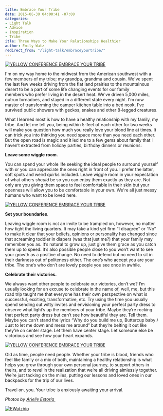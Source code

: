 ```yaml
---
title: Embrace Your Tribe
date: 2015-06-30 04:00:41 -07:00
categories:
- Light Talk
- Advice
- Inspiration
- Tribe
itle: Three Ways to Make Your Relationships Healthier
author: Emily Watz
redirect_from: "/light-talk/embraceyourtribe/"
---
```


[![YELLOW CONFERENCE EMBRACE YOUR TRIBE](https://yellow-blog-images.imgix.net/2015/06/image5.jpg)](https://yellow-blog-images.imgix.net/2015/06/image5.jpg)

I'm on my way home to the midwest from the American southwest with a few members of my tribe; my grandpa, grandma and cousin. We've spent the last few weeks driving from the flat land prairies to the mountainous desert to be a part of some life changing events for our family members who prefer living in the desert heat. We've driven 5,000 miles, outrun tornadoes, and stayed in a different state every night. I'm now master of transforming the camper kitchen table into a bed nook. I’ve survived public showers with geckos, snakes and other 8-legged creatures.

What I learned most is how to have a healthy relationship with my family, my tribe. And let me tell you, being within 5-feet of each other for two weeks will make you question how much you really love your blood line at times. It can trick you into thinking you need space more than you need each other. But the open road is magic and it led me to a few gems about family that I haven’t extracted from holiday parties, birthday dinners or reunions:

**Leave some wiggle room.**

You can spend your whole life seeking the ideal people to surround yourself with or you can appreciate the ones right in front of you. I prefer the latter, soft spots and weird quirks included. Leave wiggle room in your expectation of what others *should* be so you can enjoy them exactly as they are. Not only are you giving them space to feel comfortable in their skin but your openness will allow you to be comfortable in your own. We're all just messy humans who want to be loved here.

[![YELLOW CONFERENCE EMBRACE YOUR TRIBE](https://yellow-blog-images.imgix.net/2015/06/image12.jpg)](https://yellow-blog-images.imgix.net/2015/06/image12.jpg)

**Set your boundaries.**

Leaving wiggle room is not an invite to be trampled on, however, no matter how tight the living quarters. It may take a kind yet firm “I disagree” or “No” to make it clear that your beliefs, opinions or personality has changed since that screaming toddler in diapers (was that just me?) that your family may remember you as. It’s natural to grow up, just give them grace as you catch them up to speed. It’s also possible people close to you won’t want to see your growth as a positive change. No need to defend but no need to sit in their darkness out of politeness either. The one’s who accept you are your tribe. The one’s who don’t are lovely people you see once in awhile.

**Celebrate their victories.**

We always want other people to celebrate our victories, don’t we? I’m usually looking for an excuse to celebrate in the name of, well, me, but this road trip taught me that everyone has their own perspective on what is successful, exciting, transformative, etc. Try using the time you usually spend sending out witty invites and envisioning your perfect party dress to observe what light’s up the members of your tribe. Maybe they’re rocking that perfect party dress but can’t see how beautiful they are. Tell them. Maybe you can’t stand the lyrics “Why do you build me up, Buttercup baby / Just to let me down and mess me around” but they’re belting it out like they’re on center stage. Let them have center stage. Let someone else be victorious and see how your heart expands.

[![YELLOW CONFERENCE EMBRACE YOUR TRIBE](https://yellow-blog-images.imgix.net/2015/06/image13.jpg)](https://yellow-blog-images.imgix.net/2015/06/image13.jpg)

Old as time, people need people. Whether your tribe is blood, friends who feel like family or a mix of both, maintaining a healthy relationship is what helps you grow through your own personal journey, to support others in theirs, and to revel in the realization that we’re all driving aimlessly together. We’re just tacking on the miles, putting our lessons and loved ones in our backpacks for the trip of our lives.

Travel on, you. Your tribe is anxiously awaiting your arrival.

_Photos by [Arielle Estoria ](http://chroniclesofalioness.com/)_

[![EWatzbio](https://yellow-blog-images.imgix.net/2015/01/EWatzbio.jpg)](http://bravegirlspirit.com/)
